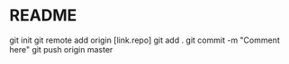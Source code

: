# README


git init
git remote add origin [link.repo]
git add .
git commit -m "Comment here"
git push origin master